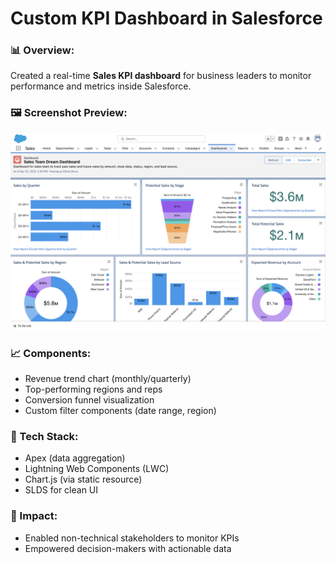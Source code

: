 # Custom KPI Dashboard in Salesforce

### 📊 Overview:
Created a real-time **Sales KPI dashboard** for business leaders to monitor performance and metrics inside Salesforce.

### 🖼 Screenshot Preview:

![Dashboard](./screenshots/1.png)

### 📈 Components:
- Revenue trend chart (monthly/quarterly)
- Top-performing regions and reps
- Conversion funnel visualization
- Custom filter components (date range, region)

### 🔧 Tech Stack:
- Apex (data aggregation)
- Lightning Web Components (LWC)
- Chart.js (via static resource)
- SLDS for clean UI

### 📎 Impact:
- Enabled non-technical stakeholders to monitor KPIs
- Empowered decision-makers with actionable data
